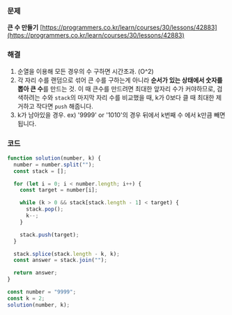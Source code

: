 ### 문제

**큰 수 만들기** [https://programmers.co.kr/learn/courses/30/lessons/42883](https://programmers.co.kr/learn/courses/30/lessons/42883)

### 해결

1. 순열을 이용해 모든 경우의 수 구하면 시간초과. (O^2)
2. 각 자리 수를 랜덤으로 섞어 큰 수를 구하는게 아니라 **순서가 있는 상태에서 숫자를 뽑아 큰 수**를 만드는 것.
   이 때 큰수를 만드려면 최대한 앞자리 수가 커야하므로, 검색하려는 수와 `stack`의 마지막 자리 수를 비교했을 때, k가 0보다 클 때 최대한 제거하고 작다면 `push` 해줍니다.
3. k가 남아있을 경우. ex) '9999' or '1010'의 경우 뒤에서 k번째 수 에서 k만큼 빼면 됩니다.

### 코드

```javascript
function solution(number, k) {
  number = number.split("");
  const stack = [];

  for (let i = 0; i < number.length; i++) {
    const target = number[i];

    while (k > 0 && stack[stack.length - 1] < target) {
      stack.pop();
      k--;
    }

    stack.push(target);
  }

  stack.splice(stack.length - k, k);
  const answer = stack.join("");

  return answer;
}

const number = "9999";
const k = 2;
solution(number, k);
```
